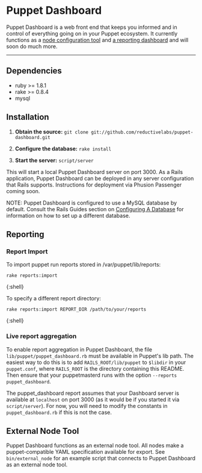 Puppet Dashboard
================

Puppet Dashboard is a web front end that keeps you informed and in control of everything going on in your Puppet ecosystem. It currently functions as a [node configuration tool](#external_node_tool) and [a reporting dashboard](#reporting) and will soon do much more.

* * *

Dependencies
------------

* ruby >= 1.8.1
* rake >= 0.8.4
* mysql

Installation
------------

1. **Obtain the source:** `git clone git://github.com/reductivelabs/puppet-dashboard.git`

2. **Configure the database:** `rake install`

3. **Start the server:** `script/server`

This will start a local Puppet Dashboard server on port 3000. As a Rails application, Puppet Dashboard can be deployed in any server configuration that Rails supports. Instructions for deployment via Phusion Passenger coming soon.

NOTE: Puppet Dashboard is configured to use a MySQL database by default. Consult the Rails Guides section on [Configuring A Database](http://guides.rubyonrails.org/getting_started.html#configuring-a-database) for information on how to set up a different database.

Reporting
---------

### Report Import

To import puppet run reports stored in /var/puppet/lib/reports:

    rake reports:import
{:shell}

To specify a different report directory:

    rake reports:import REPORT_DIR /path/to/your/reports
{:shell}

### Live report aggregation

To enable report aggregation in Puppet Dashboard, the file `lib/puppet/puppet_dashboard.rb` must be available in Puppet's lib path. The easiest way to do this is to add `RAILS_ROOT/lib/puppet` to `$libdir` in your `puppet.conf`, where `RAILS_ROOT` is the directory containing this README. Then ensure that your puppetmasterd runs with the option `--reports puppet_dashboard`.

The puppet_dashboard report assumes that your Dashboard server is available at `localhost` on port 3000 (as it would be if you started it via `script/server`). For now, you will need to modify the constants in `puppet_dashboard.rb` if this is not the case.

External Node Tool
------------------

Puppet Dashboard functions as an external node tool. All nodes make a puppet-compatible YAML specification available for export. See `bin/external_node` for an example script that connects to Puppet Dashboard as an external node tool.
